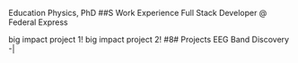 Education
Physics, PhD ##S Work Experience Full Stack Developer @ Federal Express

big impact project 1!
big impact project 2! #8# Projects EEG Band Discovery -|
